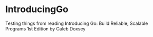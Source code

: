 # IntroducingGo
Testing things from reading Introducing Go: Build Reliable, Scalable Programs 1st Edition by Caleb Doxsey
